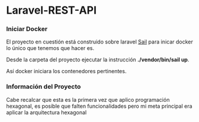 # Laravel-REST-API

### Iniciar Docker

El proyecto en cuestión está construido sobre laravel [Sail](https://laravel.com/docs/9.x/sail#starting-and-stopping-sail) para inicar docker lo único que tenemos que hacer es.

Desde la carpeta del proyecto ejecutar la instrucción **./vendor/bin/sail up**.

Así docker iniciara los contenedores pertinentes.

### Información del Proyecto

 Cabe recalcar que esta es la primera vez que aplico programación hexagonal, es posible que falten funcionalidades pero mi meta principal era aplicar la arquitectura hexagonal
